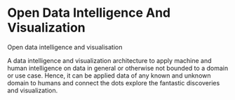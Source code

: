 # Open Data Intelligence And Visualization
Open data intelligence and visualisation 

A data intelligence and visualization architecture to apply machine and human intelligence on data in general or otherwise not bounded to a domain or use case. Hence, it can be applied data of any known and unknown domain to humans and connect the dots explore the fantastic discoveries and visualization. 

